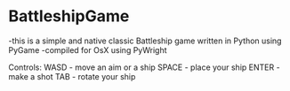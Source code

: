 # BattleshipGame
  -this is a simple and native classic Battleship game written in Python using PyGame 
  -compiled for OsX using PyWright

Controls:
WASD - move an aim or a ship
SPACE - place your ship
ENTER - make a shot
TAB - rotate your ship

